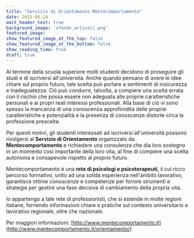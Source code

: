 ```yaml
---
title: "Servizio di Orientamento Mentecomportamento"
date: 2015-06-24
omit_header_text: true
background_image: 'sfondo_articoli.png'
featured_image: 
show_featured_image_at_the_top: false
show_featured_image_at_the_bottom: false
show_reading_time: true
draft: true
---
```


Al termine della scuola superiore molti studenti decidono di proseguire gli
studi e di iscriversi all'università. Anche quando pensano di avere le idee
chiare sul proprio futuro, tale scelta può portare a sentimenti di insicurezza
e inadeguatezza. Ciò può condurre, talvolta, a compiere una scelta errata con
il rischio che possa essere non adeguata alle proprie caratteristiche
personali e ai propri reali interessi professionali. Alla base di ciò vi sono
spesso la mancanza di una conoscenza approfondita delle proprie
caratteristiche e potenzialità e la presenza di conoscenze distorte circa la
professione prescelta.  
  
Per questi motivi, gli studenti interessati ad iscriversi all'università
possono rivolgersi al **Servizio di Orientamento** organizzato da
**Mentecomportamento** e richiedere una consulenza che dia loro sostegno in un
momento così importante della loro vita, al fine di compiere una scelta
autonoma e consapevole rispetto al _proprio_ futuro.  
  
Mentecomportamento è una **rete di psicologi e psicoterapeuti,** il cui ricco
percorso formativo, unito ad una solida esperienza nell'ambito lavorativo,
garantisce ottime conoscenze e competenze per fornire strumenti e strategie
per gestire una fase decisiva di cambiamento della propria vita.  
  
Io appartengo a tale rete di professionisti, che si estende in molte regioni
italiane, fornendo informazioni chiare e pratiche sul contesto universitario e
lavorativo regionale, oltre che nazionale.  
  
Per maggiori informazioni: [http://www.mentecomportamento.it](http://www.mentecomportamento.it/orientamento/)

